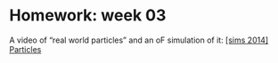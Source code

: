 # Homework: week 03
A video of “real world particles” and an oF simulation of it:
[[sims 2014] Particles](https://gabrielmfadt.wordpress.com/2014/09/16/sims-2014-particles/)